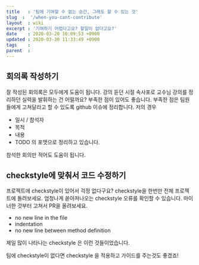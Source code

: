 ```yaml
---
title   : '팀에 기여할 수 없는 순간, 그래도 할 수 있는 것' 
slug  :  '/when-you-cant-contribute'
layout  : wiki 
excerpt : '기여하기 어렵다고요? 할일이 없다고요?'
date    : 2020-03-20 10:09:53 +0900
updated : 2020-03-30 11:33:49 +0900
tags    : 
parent  : 
---
```


## 회의록 작성하기 

잘 작성된 회의록은 모두에게 도움이 됩니다. 강의 듣던 시절 속사포로 교수님 강의를 정리하던 실력을 발휘하는 건 어떨까요? 부족한 점이 있어도 좋습니다. 부족한 점은 팀원들에게 고쳐달라고 할 수 있도록 github 이슈에 정리합니다. 저의 경우 
- 일시 / 참석자 
- 목적 
- 내용
- TODO
의 포맷으로 정리하고 있습니다.

참석한 회의만 적어도 도움이 됩니다. 

## checkstyle에 맞춰서 코드 수정하기 
프로젝트에 checkstyle이 있어서 걱정 없다구요? checkstyle을 한번만 전체 프로젝트에 돌려보세요. 엄청나게 쏟아져나오는 checkstyle 오류를 확인할 수 있습니다. 마이너한 것부터 고쳐서 PR을 올려보세요.

- no new line in the file 
- indentation 
- no new line between method definition 

제일 많이 나타나는 checkstyle 은 이런 것들이었습니다. 

팀에 checkstyle이 없다면 checkstyle 을 적용하고 가이드를 주는것도 좋겠죠! 



